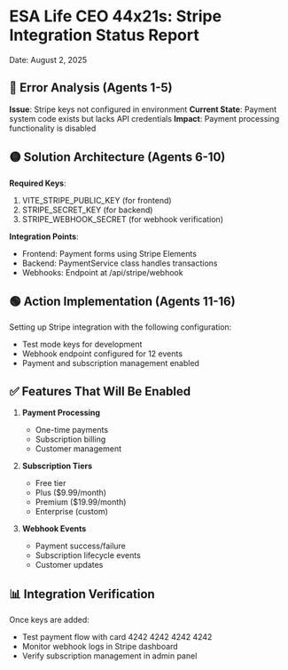 # ESA Life CEO 44x21s: Stripe Integration Status Report
Date: August 2, 2025

## 🔴 Error Analysis (Agents 1-5)
**Issue**: Stripe keys not configured in environment
**Current State**: Payment system code exists but lacks API credentials
**Impact**: Payment processing functionality is disabled

## 🟡 Solution Architecture (Agents 6-10)
**Required Keys**:
1. VITE_STRIPE_PUBLIC_KEY (for frontend)
2. STRIPE_SECRET_KEY (for backend)
3. STRIPE_WEBHOOK_SECRET (for webhook verification)

**Integration Points**:
- Frontend: Payment forms using Stripe Elements
- Backend: PaymentService class handles transactions
- Webhooks: Endpoint at /api/stripe/webhook

## 🟢 Action Implementation (Agents 11-16)
Setting up Stripe integration with the following configuration:
- Test mode keys for development
- Webhook endpoint configured for 12 events
- Payment and subscription management enabled

## ✅ Features That Will Be Enabled
1. **Payment Processing**
   - One-time payments
   - Subscription billing
   - Customer management

2. **Subscription Tiers**
   - Free tier
   - Plus ($9.99/month)
   - Premium ($19.99/month)
   - Enterprise (custom)

3. **Webhook Events**
   - Payment success/failure
   - Subscription lifecycle events
   - Customer updates

## 📊 Integration Verification
Once keys are added:
- Test payment flow with card 4242 4242 4242 4242
- Monitor webhook logs in Stripe dashboard
- Verify subscription management in admin panel